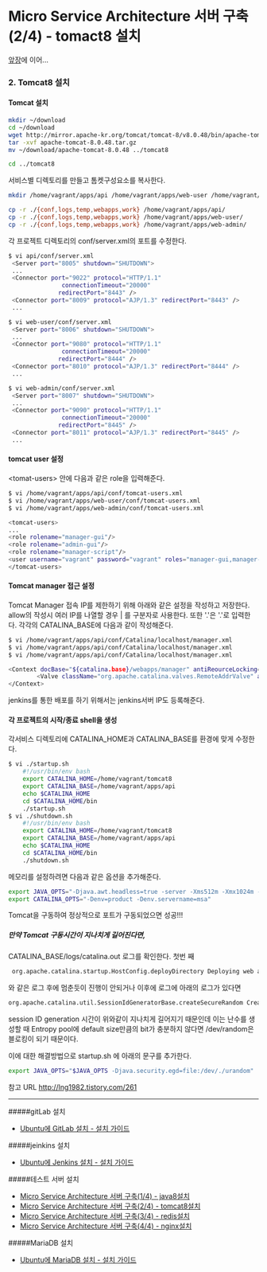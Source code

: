 Micro Service Architecture 서버 구축(2/4) - tomact8 설치
========================================================

[앞장](../web_server/README.md)에 이어...

### 2. Tomcat8 설치

#### Tomcat 설치

```sh
mkdir ~/download
cd ~/download
wget http://mirror.apache-kr.org/tomcat/tomcat-8/v8.0.48/bin/apache-tomcat-8.0.48.tar.gz
tar -xvf apache-tomcat-8.0.48.tar.gz
mv ~/download/apache-tomcat-8.0.48 ../tomcat8

cd ../tomcat8
```

서비스별 디렉토리를 만들고 톰켓구성요소를 복사한다.

```sh
mkdir /home/vagrant/apps/api /home/vagrant/apps/web-user /home/vagrant/apps/web-admin

cp -r ./{conf,logs,temp,webapps,work} /home/vagrant/apps/api/
cp -r ./{conf,logs,temp,webapps,work} /home/vagrant/apps/web-user/
cp -r ./{conf,logs,temp,webapps,work} /home/vagrant/apps/web-admin/
```

각 프로젝트 디렉토리의 conf/server.xml의 포트를 수정한다.

```sh
$ vi api/conf/server.xml
 <Server port="8005" shutdown="SHUTDOWN">
 ...
 <Connector port="9022" protocol="HTTP/1.1"
               connectionTimeout="20000"
              redirectPort="8443" />
 <Connector port="8009" protocol="AJP/1.3" redirectPort="8443" />
 ...

$ vi web-user/conf/server.xml
 <Server port="8006" shutdown="SHUTDOWN">
 ...
 <Connector port="9080" protocol="HTTP/1.1"
               connectionTimeout="20000"
              redirectPort="8444" />
 <Connector port="8010" protocol="AJP/1.3" redirectPort="8444" />
 ...

$ vi web-admin/conf/server.xml
 <Server port="8007" shutdown="SHUTDOWN">
 ...
 <Connector port="9090" protocol="HTTP/1.1"
               connectionTimeout="20000"
              redirectPort="8445" />
 <Connector port="8011" protocol="AJP/1.3" redirectPort="8445" />
 ...
```

#### tomcat user 설정

\<tomat-users\> 안에 다음과 같은 role을 입력해준다.

```sh
$ vi /home/vagrant/apps/api/conf/tomcat-users.xml
$ vi /home/vagrant/apps/web-user/conf/tomcat-users.xml
$ vi /home/vagrant/apps/web-admin/conf/tomcat-users.xml

<tomcat-users>
...
<role rolename="manager-gui"/>
<role rolename="admin-gui"/>
<role rolename="manager-script"/>
<user username="vagrant" password="vagrant" roles="manager-gui,manager-script,admin-gui"/>
</tomcat-users>
```

#### Tomcat manager 접근 설정

Tomcat Manager 접속 IP를 제한하기 위해 아래와 같은 설정을 작성하고 저장한다. allow의 작성시 여러 IP를 나열할 경우 | 를 구분자로 사용한다. 또한 '.'은 '.'로 입력한다. 각각의 CATALINA_BASE에 다음과 같이 작성해준다.

```sh
$ vi /home/vagrant/apps/api/conf/Catalina/localhost/manager.xml
$ vi /home/vagrant/apps/api/conf/Catalina/localhost/manager.xml
$ vi /home/vagrant/apps/api/conf/Catalina/localhost/manager.xml

<Context docBase="${catalina.base}/webapps/manager" antiReourceLocking="false" privileged="true">
        <Valve className="org.apache.catalina.valves.RemoteAddrValve" allow="192\.168\.105\.177|127\.0\.0\.1|192\.168\.105\.233" />
</Context>
```

jenkins를 통한 배포를 하기 위해서는 jenkins서버 IP도 등록해준다.

#### 각 프로젝트의 시작/종료 shell을 생성

각서비스 디렉토리에 CATALINA_HOME과 CATALINA_BASE를 환경에 맞게 수정한다.

```sh
$ vi ./startup.sh
    #!/usr/bin/env bash
    export CATALINA_HOME=/home/vagrant/tomcat8
    export CATALINA_BASE=/home/vagrant/apps/api
    echo $CATALINA_HOME
    cd $CATALINA_HOME/bin
    ./startup.sh
$ vi ./shutdown.sh
    #!/usr/bin/env bash
    export CATALINA_HOME=/home/vagrant/tomcat8
    export CATALINA_BASE=/home/vagrant/apps/api
    echo $CATALINA_HOME
    cd $CATALINA_HOME/bin
    ./shutdown.sh
```

메모리를 설정하려면 다음과 같은 옵션을 추가해준다.

```sh
export JAVA_OPTS="-Djava.awt.headless=true -server -Xms512m -Xmx1024m -XX:NewSize=256m -XX:MaxNewSize=256m -XX:PermSize=256m -XX:MaxPermSize=512m -XX:+DisableExplicitGC"
export CATALINA_OPTS="-Denv=product -Denv.servername=msa"

```

Tomcat을 구동하여 정상적으로 포트가 구동되었으면 성공!!!

##### 만약 Tomcat 구동시간이 지나치게 길어진다면,

CATALINA_BASE/logs/catalina.out 로그를 확인한다. 첫번 째

```sh
 org.apache.catalina.startup.HostConfig.deployDirectory Deploying web application directory /xxx/xxx/xx
```

와 같은 로그 후에 멈춘듯이 진행이 안되거나 이후에 로그에 아래의 로그가 있다면

```sh
org.apache.catalina.util.SessionIdGeneratorBase.createSecureRandom Creation of SecureRandom instance for session ID generation using [SHA1PRNG] took [xxx,xxx] milliseconds.
```

session ID generation 시간이 위와같이 지나치게 길어지기 때문인데 이는 난수를 생성할 때 Entropy pool에 default size만큼의 bit가 충분하지 않다면 /dev/random은 블로킹이 되기 때문이다.

이에 대한 해결방법으로 startup.sh 에 아래의 문구를 추가한다.

```sh
export JAVA_OPTS="$JAVA_OPTS -Djava.security.egd=file:/dev/./urandom"
```

참고 URL http://lng1982.tistory.com/261

---

#####gitLab 설치

-	[Ubuntu에 GitLab 설치 - 설치 가이드](../gitlab/README.md)

#####jeinkins 설치

-	[Ubuntu에 Jenkins 설치 - 설치 가이드](../jenkins/README.md)

#####테스트 서버 설치

-	[Micro Service Architecture 서버 구축(1/4) - java8설치](../web_server/README.md)
-	[Micro Service Architecture 서버 구축(2/4) - tomcat8설치](../web_server/tomcat.md)
-	[Micro Service Architecture 서버 구축(3/4) - redis설치 ](../web_server/redis.md)
-	[Micro Service Architecture 서버 구축(4/4) - nginx설치 ](../web_server/nginx.md)

#####MariaDB 설치

-	[Ubuntu에 MariaDB 설치 - 설치 가이드](../mariadb/README.md)
